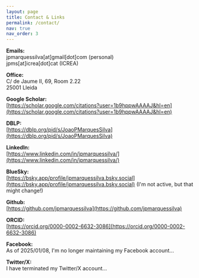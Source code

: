 ```yaml
---
layout: page
title: Contact & Links
permalink: /contact/
nav: true
nav_order: 3
---
```



**Emails:**<br>
jpmarquessilva[at]gmail[dot]com (personal) <br>
jpms[at]icrea[dot]cat (ICREA)

**Office:**<br>
C/ de Jaume II, 69, Room 2.22<br>
25001 Lleida

**Google Scholar:**<br>
[https://scholar.google.com/citations?user=1b9hppwAAAAJ&hl=en](https://scholar.google.com/citations?user=1b9hppwAAAAJ&hl=en)

**DBLP:**<br>
[https://dblp.org/pid/s/JoaoPMarquesSilva](https://dblp.org/pid/s/JoaoPMarquesSilva)

**LinkedIn:**<br>
[https://www.linkedin.com/in/jpmarquessilva/](https://www.linkedin.com/in/jpmarquessilva/)

**BlueSky:**<br>
[https://bsky.app/profile/jpmarquessilva.bsky.social](https://bsky.app/profile/jpmarquessilva.bsky.social) (I'm not active, but that might change!)

**Github:**<br>
[https://github.com/jpmarquessilva](https://github.com/jpmarquessilva)

**ORCID:**<br>
[https://orcid.org/0000-0002-6632-3086](https://orcid.org/0000-0002-6632-3086)

**Facebook:**<br>
As of 2025/01/08, I'm no longer maintaining my Facebook account...

**Twitter/X:**<br>
I have terminated my Twitter/X account...
